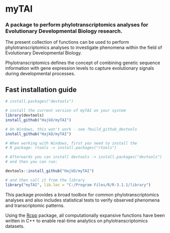myTAI
=====

### A package to perform phylotranscriptomics analyses for Evolutionary Developmental Biology research.

The present collection of functions can be used to perform phylotranscriptomics 
analyses to investigate phenomena within the field of Evolutionary Developmental Biology.
    
Phylotranscriptomics defines the concept of combining genetic sequence information with 
gene expression levels to capture evolutionary signals during developmental processes.

## Fast installation guide

```r
# install.packages("devtools")

# install the current version of myTAI on your system
library(devtools)
install_github("HajkD/myTAI")

# On Windows, this won't work - see ?build_github_devtools
install_github("HajkD/myTAI")

# When working with Windows, first you need to install the
# R package: rtools -> install.packages("rtools")

# Afterwards you can install devtools -> install.packages("devtools")
# and then you can run:

devtools::install_github("HajkD/myTAI")

# and then call it from the library
library("myTAI", lib.loc = "C:/Program Files/R/R-3.1.1/library")

```

This package provides a broad toolbox for common phylotranscriptomics analyses and also includes statistical tests to verify observed phenomena and transcriptomic patterns.

Using the [Rcpp](http://cran.r-project.org/web/packages/Rcpp/index.html) package, 
all computationally expansive functions have been written in C++ 
to enable real-time analytics on phylotranscriptomics datasets.

